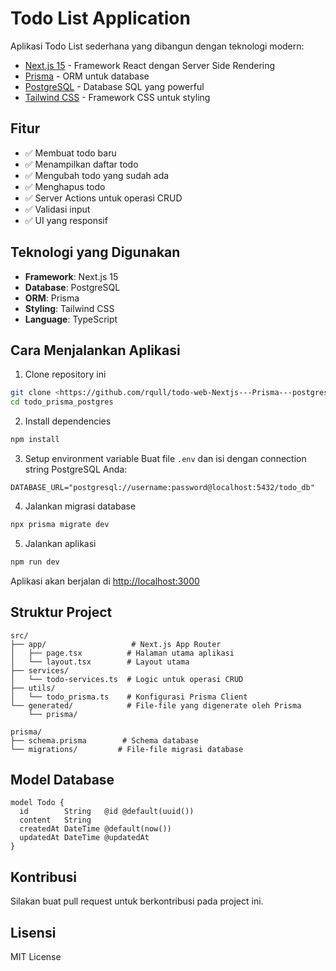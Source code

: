 # Todo List Application

Aplikasi Todo List sederhana yang dibangun dengan teknologi modern:

- [Next.js 15](https://nextjs.org/) - Framework React dengan Server Side Rendering
- [Prisma](https://www.prisma.io/) - ORM untuk database
- [PostgreSQL](https://www.postgresql.org/) - Database SQL yang powerful
- [Tailwind CSS](https://tailwindcss.com/) - Framework CSS untuk styling

## Fitur

- ✅ Membuat todo baru
- ✅ Menampilkan daftar todo
- ✅ Mengubah todo yang sudah ada
- ✅ Menghapus todo
- ✅ Server Actions untuk operasi CRUD
- ✅ Validasi input
- ✅ UI yang responsif

## Teknologi yang Digunakan

- **Framework**: Next.js 15
- **Database**: PostgreSQL
- **ORM**: Prisma
- **Styling**: Tailwind CSS
- **Language**: TypeScript

## Cara Menjalankan Aplikasi

1. Clone repository ini

```bash
git clone <https://github.com/rqull/todo-web-Nextjs---Prisma---postgres.git>
cd todo_prisma_postgres
```

2. Install dependencies

```bash
npm install
```

3. Setup environment variable
   Buat file `.env` dan isi dengan connection string PostgreSQL Anda:

```env
DATABASE_URL="postgresql://username:password@localhost:5432/todo_db"
```

4. Jalankan migrasi database

```bash
npx prisma migrate dev
```

5. Jalankan aplikasi

```bash
npm run dev
```

Aplikasi akan berjalan di [http://localhost:3000](http://localhost:3000)

## Struktur Project

```
src/
├── app/                   # Next.js App Router
│   ├── page.tsx          # Halaman utama aplikasi
│   └── layout.tsx        # Layout utama
├── services/
│   └── todo-services.ts  # Logic untuk operasi CRUD
├── utils/
│   └── todo_prisma.ts    # Konfigurasi Prisma Client
└── generated/            # File-file yang digenerate oleh Prisma
    └── prisma/

prisma/
├── schema.prisma        # Schema database
└── migrations/         # File-file migrasi database
```

## Model Database

```prisma
model Todo {
  id        String   @id @default(uuid())
  content   String
  createdAt DateTime @default(now())
  updatedAt DateTime @updatedAt
}
```

## Kontribusi

Silakan buat pull request untuk berkontribusi pada project ini.

## Lisensi

MIT License
